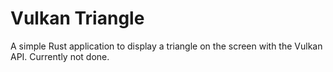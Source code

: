 # Vulkan Triangle

A simple Rust application to display a triangle on the screen with the Vulkan API. Currently not done.